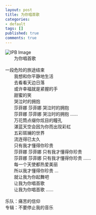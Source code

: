 ```yaml
---
layout: post
title: 为你唱首歌
categories:
- default
tags: []
published: true
comments: true
---
```

<p>&nbsp;<img alt="IPB Image" src="http://image-1.verycd.com/11daeb1b5fc4f2543525e87c2900f94b323986(600x)/thumb.jpg" align="left" border="0" /><br />　　为你唱首歌<br /><br />一段危险的旅途结束 <br />　　我想和你平静地生活 <br />　　去看看天边日落 <br />　　或许幸福就是紧握的手 <br />　　甜蜜的笑 <br />　　哭泣时的拥抱 <br />　　莎菲娜 莎菲娜 哭泣时的拥抱 <br />　　莎菲娜 莎菲娜 哭泣时的拥抱 …… <br />　　万花筒点缀你炫目的瞳孔 <br />　　湛蓝天空会因为你而出现彩虹 <br />　　五彩斑斓的世界 <br />　　流连得已太久 <br />　　只有我才懂得你珍贵 <br />　　莎菲娜 莎菲娜 只有我才懂得你珍贵 <br />　　莎菲娜 莎菲娜 只有我才懂得你珍贵 …… <br />　　每一个天使都热爱美丽 <br />　　所以我才懂得你珍贵 … <br />　　就让我为你起舞吧 <br />　　让我为你唱首歌 <br />　　让我为你唱首歌 ……<br /><br />乐队：痛苦的信仰<br />专辑：不要停止我的音乐 </p>
